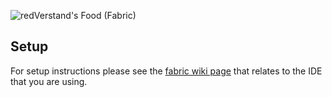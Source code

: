 ![redVerstand's Food (Fabric)](https://github.com/redVerstand/foodmod/blob/1.17/foodmodbadge.png)

## Setup
For setup instructions please see the [fabric wiki page](https://fabricmc.net/wiki/tutorial:setup) that relates to the IDE that you are using.
